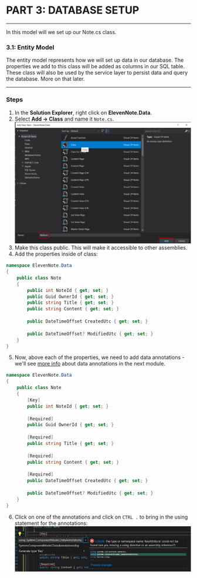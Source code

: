 # PART 3: DATABASE SETUP
---
In this model will we set up our Note.cs class.

### 3.1: Entity Model
The entity model represents how we will set up data in our database. The properties we add to this class will be added as columns in our SQL table. These class will also be used by the service layer to persist data and query the database. More on that later. 

<hr />

### Steps
1. In the **Solution Explorer**, right click on **ElevenNote.Data**.
2. Select **Add -> Class** and name it `Note.cs`.
![Add Note](../assets/3.0-A.png)
3. Make this class public. This will make it accessible to other assemblies. 
4. Add the properties inside of class:
```csharp
namespace ElevenNote.Data
{
    public class Note
    {
        public int NoteId { get; set; }
        public Guid OwnerId { get; set; }
        public string Title { get; set; }
        public string Content { get; set; }

        public DateTimeOffset CreatedUtc { get; set; }

        public DateTimeOffset? ModifiedUtc { get; set; }
    }
}
```
5. Now, above each of the properties, we need to add data annotations - we'll see [more info](3.1-Annotations.md) about data annotations in the next module.

```csharp
namespace ElevenNote.Data
{
    public class Note
    {
        [Key]
        public int NoteId { get; set; }

        [Required]
        public Guid OwnerId { get; set; }

        [Required]
        public string Title { get; set; }

        [Required]
        public string Content { get; set; }

        [Required]
        public DateTimeOffset CreatedUtc { get; set; }

        public DateTimeOffset? ModifiedUtc { get; set; }
    }
}
```
6. Click on one of the annotations and click on `CTRL .` to bring in the using statement for the annotations:
![Welcome](../assets/3.0-B.png)

